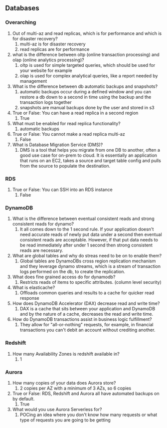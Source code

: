 ## Databases


### Overarching
1. Out of multi-az and read replicas, which is for performance and which is for disaster recovery?
    1. multi-az is for disaster recovery
    2. read replicas are for performance
2. what is the difference between oltp (online transaction processing) and olap (online analytics processing)?
    1. oltp is used for simple targeted queries, which should be used for your website for example
    2. olap is used for complex analytical queries, like a report needed by management
3. What is the difference between db automatic backups and snapshots?
    1. automatic backups occur during a defined window and you can restore a db down to a second in time using the backup and the transaction logs together
    2. snapshots are manual backups done by the user and stored in s3
4. True or False: You can have a read replica in a second region
    1. True
5. What must be enabled for read replica functionality?
    1. automatic backups
6. True or False: You cannot make a read replica multi-az
    1. False
7. What is Database Migration Service (DMS)?
    1. DMS is a tool that helps you migrate from one DB to another, often a good use case for on-prem to cloud. It is essentially an application that runs on an EC2, takes a source and target table config and pulls from the source to populate the destination.


### RDS
1. True or False: You can SSH into an RDS instance
    1. False

### DynamoDB
1. What is the difference between eventual consistent reads and strong consistent reads for dynamo?
    1. It all comes down to the 1 second rule. If your application doesn't need accurate reads of newly put data under a second then eventual consistent reads are acceptable. However, if that put data needs to be read immediately after under 1 second then strong consistent reads are necessary.
2. What are global tables and why do streas need to be on to enable them?
    1. Global tables are DynamoDBs cross region replication mechanism and they leverage dynamo streams, which is a stream of transaction logs performed on the db, to create the replication.
3. What does fine grained access do for dynamodb?
    1. Restricts reads of items to specific attributes. (column level security)
4. What is elasticache?
    1. Offloads common queries and results to a cache for quicker read response
5. How does DynamoDB Accelerator (DAX) decrease read and write time?
    1. DAX is a cache that sits between your application and DynamoDB and by the nature of a cache, decreases the read and write time.
6. How do DynamoDB transactions assist in business logic fulfillment?
    1. They allow for "all-or-nothing" requests, for example, in financial transactions you can't debit an account without crediting another.


### Redshift
1. How many Availability Zones is redshift available in?
    1. 1


### Aurora
1. How many copies of your data does Aurora store?
    1. 2 copies per AZ with a minimum of 3 AZs, so 6 copies
2. True or False: RDS, Redshift and Aurora all have automated backups on by default.
    1. True
3. What would you use Aurora Serverless for?
    1. POCing an idea where you don't know how many requests or what type of requests you are going to be getting
